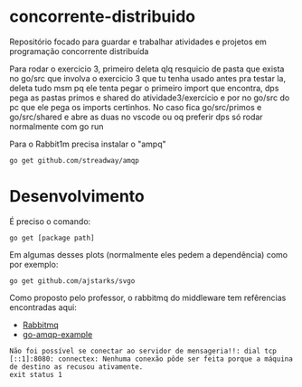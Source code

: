 
# concorrente-distribuido

Repositório focado para guardar e trabalhar atividades e projetos em programação concorrente distribuída

Para rodar o exercicio 3, primeiro deleta qlq resquicio de pasta que exista no go/src que involva o exercicio 3 que tu tenha usado antes pra testar la, deleta tudo msm pq ele tenta pegar o primeiro import que encontra, dps pega as pastas primos e shared do atividade3/exercicio e por no go/src do pc que ele pega os imports certinhos.
No caso fica go/src/primos e go/src/shared e abre as duas no vscode ou oq preferir dps só rodar normalmente com go run


Para o Rabbit1m precisa instalar o "ampq"

`
go get github.com/streadway/amqp
`

# Desenvolvimento

É preciso o comando:

`
go get [package path]
`

Em algumas desses plots (normalmente eles pedem a dependência) como por exemplo:

`
go get github.com/ajstarks/svgo
`


Como proposto pelo professor, o rabbitmq do middleware tem refêrencias encontradas aqui: 

- [Rabbitmq](https://www.rabbitmq.com/tutorials/tutorial-one-go.html)
- [go-amqp-example](https://github.com/andreagrandi/go-amqp-example)


`
Não foi possível se conectar ao servidor de mensageria!!: dial tcp [::1]:8080: connectex: Nenhuma conexão pôde ser feita porque a máquina de destino as recusou ativamente.                                                 exit status 1                                                          
`